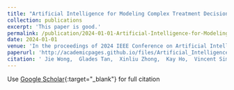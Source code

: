 ```yaml
---
title: "Artificial Intelligence for Modeling Complex Treatment Decisions in Aortic Valve Intervention"
collection: publications
excerpt: 'This paper is good.'
permalink: /publication/2024-01-01-Artificial-Intelligence-for-Modeling-Complex-Treatment-Decisions-in-Aortic-Valve-Intervention
date: 2024-01-01
venue: 'In the proceedings of 2024 IEEE Conference on Artificial Intelligence (CAI)'
paperurl: 'http://academicpages.github.io/files/Artificial_Intelligence_for_Modeling_Complex_Treatment_Decisions_in_Aortic_Valve_Intervention.pdf'
citation: ' Jie Wong,  Glades Tan,  Xinliu Zhong,  Kay Ho,  Vincent Sim,  Si Yeo,  Angela Koh, &quot;Artificial Intelligence for Modeling Complex Treatment Decisions in Aortic Valve Intervention.&quot; In the proceedings of 2024 IEEE Conference on Artificial Intelligence (CAI), 2024.'
---
```

Use [Google Scholar](https://scholar.google.com/scholar?q=Artificial+Intelligence+for+Modeling+Complex+Treatment+Decisions+in+Aortic+Valve+Intervention){:target="_blank"} for full citation